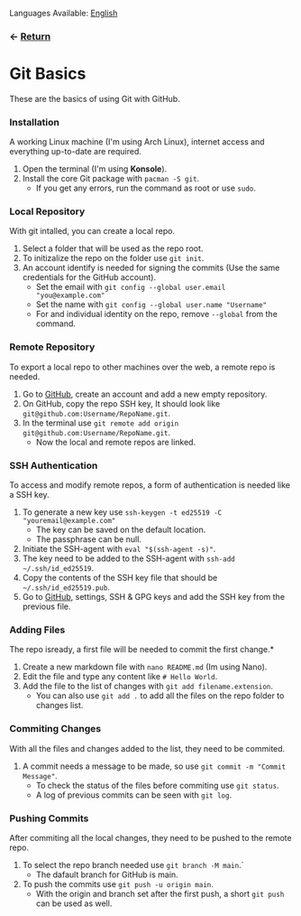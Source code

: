Languages Available: [English](INSTALLATION.md)

### ← [Return](../README.md)

# Git Basics

These are the basics of using Git with GitHub.

### Installation

A working Linux machine (I'm using Arch Linux), internet access and everything up-to-date are required.

1. Open the terminal (I'm using **Konsole**).
2. Install the core Git package with `pacman -S git`.
   * If you get any errors, run the command as root or use `sudo`.

### Local Repository

With git intalled, you can create a local repo.

1. Select a folder that will be used as the repo root.
2. To initizalize the repo on the folder use `git init`.
3. An account identify is needed for signing the commits (Use the same credentials for the GitHub account).
   * Set the email with `git config --global user.email "you@example.com"`
   * Set the name with `git config --global user.name "Username"`
   * For and individual identity on the repo, remove `--global` from the command.

### Remote Repository

To export a local repo to other machines over the web, a remote repo is needed.

1. Go to [GitHub](https://github.com), create an account and add a new empty repository.
2. On GitHub, copy the repo SSH key, It should look like `git@github.com:Username/RepoName.git`.
3. In the terminal use `git remote add origin git@github.com:Username/RepoName.git`.
   * Now the local and remote repos are linked.

### SSH Authentication

To access and modify remote repos, a form of authentication is needed like a SSH key.

1. To generate a new key use `ssh-keygen -t ed25519 -C "youremail@example.com"`
   * The key can be saved on the default location.
   * The passphrase can be null.
2. Initiate the SSH-agent with `eval "$(ssh-agent -s)"`.
3. The key need to be added to the SSH-agent with `ssh-add ~/.ssh/id_ed25519`.
4. Copy the contents of the SSH key file that should be `~/.ssh/id_ed25519.pub`.
5. Go to [GitHub](https://github.com), settings, SSH & GPG keys and add the SSH key from the previous file.

### Adding Files

The repo isready, a first file will be needed to commit the first change.*

1. Create a new markdown file with `nano README.md` (Im using Nano).
2. Edit the file and type any content like `# Hello World`.
3. Add the file to the list of changes with `git add filename.extension`.
   * You can also use `git add .` to add all the files on the repo folder to changes list.

### Commiting Changes

With all the files and changes added to the list, they need to be commited.

1. A commit needs a message to be made, so use `git commit -m "Commit Message"`.
   * To check the status of the files before commiting use `git status`.
   * A log of previous commits can be seen with `git log`.

### Pushing Commits

After commiting all the local changes, they need to be pushed to the remote repo.

1. To select the repo branch needed use `git branch -M main`.`
   * The dafault branch for GitHub is main.
2. To push the commits use `git push -u origin main`.
   * With the origin and branch set after the first push, a short `git push` can be used as well.
